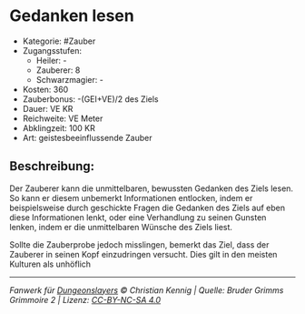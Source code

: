 # Gedanken lesen

- Kategorie: #Zauber
- Zugangsstufen:
  - Heiler: -
  - Zauberer: 8
  - Schwarzmagier: -
- Kosten: 360
- Zauberbonus: -(GEI+VE)/2 des Ziels
- Dauer: VE KR
- Reichweite: VE Meter
- Abklingzeit: 100 KR
- Art: geistesbeeinflussende Zauber

## Beschreibung:

Der Zauberer kann die unmittelbaren, bewussten Gedanken des Ziels lesen. So kann er diesem unbemerkt Informationen entlocken, indem er beispielsweise durch geschickte Fragen die Gedanken des Ziels auf eben diese Informationen lenkt, oder eine Verhandlung zu seinen Gunsten lenken, indem er die unmittelbaren Wünsche des Ziels liest.

Sollte die Zauberprobe jedoch misslingen, bemerkt das Ziel, dass der Zauberer in seinen Kopf einzudringen versucht. Dies gilt in den meisten Kulturen als unhöflich

---

_Fanwerk für [Dungeonslayers](https://www.dungeonslayers.net/) © Christian Kennig | Quelle: Bruder Grimms Grimmoire 2 | Lizenz: [CC-BY-NC-SA 4.0](https://creativecommons.org/licenses/by-nc-sa/4.0/deed.de)_
